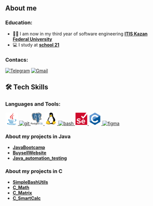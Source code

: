 ## About me
### Education:
- 👨‍🎓 I am now in my third year of software engineering **<a href='https://kpfu.ru/itis' target="_blank">ITIS Kazan Federal University </a>** 
- 💻 I study at **<a href="https://21-school.ru/">school 21</a>**
### Contacs:
<a href='https://t.me/irina_m_23' target="_blank">![Telegram](https://img.shields.io/badge/Telegram-2CA5E0?style=for-the-badge&logo=telegram&logoColor=white)</a>
<a href="mailto:i9047691056@gmail.com" target="blank">![Gmail](https://img.shields.io/badge/Gmail-D14836?style=for-the-badge&logo=gmail&logoColor=white)</a>

## 🛠 Tech Skills
### Languages and Tools:
<a href="https://www.java.com" target="_blank" rel="noreferrer"> <img src="https://raw.githubusercontent.com/devicons/devicon/master/icons/java/java-original.svg" alt="java" width="40" height="40"/> </a> 
<a href="https://git-scm.com/" target="_blank" rel="noreferrer"> <img src="https://www.vectorlogo.zone/logos/git-scm/git-scm-icon.svg" alt="git" width="40" height="40"/> </a>
<a href="https://www.postgresql.org" target="_blank" rel="noreferrer"> <img src="https://raw.githubusercontent.com/devicons/devicon/master/icons/postgresql/postgresql-original-wordmark.svg" alt="postgresql" width="40" height="40"/>
<a href="https://www.linux.org/" target="_blank" rel="noreferrer"> <img src="https://raw.githubusercontent.com/devicons/devicon/master/icons/linux/linux-original.svg" alt="linux" width="40" height="40"/> </a> 
<a href="https://www.gnu.org/software/bash/" target="_blank" rel="noreferrer"> <img src="https://www.vectorlogo.zone/logos/gnu_bash/gnu_bash-icon.svg" alt="bash" width="40" height="40"/> </a>
<a href="https://www.selenium.dev/" target="_blank" rel="noreferrer"> <img src="https://github.com/devicons/devicon/blob/master/icons/selenium/selenium-original.svg" alt="bash" width="40" height="40"/> </a>
<a href="https://www.cprogramming.com/" target="_blank" rel="noreferrer"> <img src="https://raw.githubusercontent.com/devicons/devicon/master/icons/c/c-original.svg" alt="c" width="40" height="40"/>
<a href="https://www.figma.com/" target="_blank" rel="noreferrer"> <img src="https://www.vectorlogo.zone/logos/figma/figma-icon.svg" alt="figma" width="40" height="40"/> </a>


### About my projects in Java
- **<a href="https://github.com/makarovaira/JavaBootcamp">JavaBootcamp</a>**
- **<a href="https://github.com/makarovaira/BuysellWebsite">BuysellWebsite</a>**
- **<a href="https://github.com/makarovaira/Java_automation_testing">Java_automation_testing</a>**
### About my projects in C
- **<a href="https://github.com/makarovaira/SimpleBashUtils">SimpleBashUtils</a>**
- **<a href="https://github.com/makarovaira/C_Math">C_Math</a>**
- **<a href="https://github.com/makarovaira/C_Matrix">C_Matrix</a>**
- **<a href="https://github.com/makarovaira/C_SmartCalc">C_SmartCalc</a>** 
